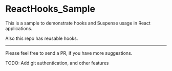 # ReactHooks_Sample


This is a sample to demonstrate hooks and Suspense usage in React applications. 

Also this repo has reusable hooks. 

---

Please feel free to send a PR, if you have more suggestions.

TODO: Add git authentication, and other features
